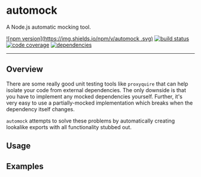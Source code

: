 # automock

A Node.js automatic mocking tool.

[![npm version](https://img.shields.io/npm/v/automock
.svg)](https://travis-ci.org/HBOCodeLabs/automock)
[![build status](https://img.shields.io/travis/HBOCodeLabs/automock/master.svg)](https://travis-ci.org/HBOCodeLabs/automock)
[![code coverage](https://img.shields.io/codecov/c/github/HBOCodeLabs/automock.svg)](https://travis-ci.org/HBOCodeLabs/automock)
[![dependencies](https://img.shields.io/david/HBOCodeLabs/automock.svg)](https://travis-ci.org/HBOCodeLabs/automock)

---

## Overview

There are some really good unit testing tools like `proxyquire` that can help isolate your code from external dependencies.  The only downside is that you have to implement any mocked dependencies yourself.  Further, it's very easy to use a partially-mocked implementation which breaks when the dependency itself changes.

`automock` attempts to solve these problems by automatically creating lookalike exports with all functionality stubbed out.

## Usage

## Examples
